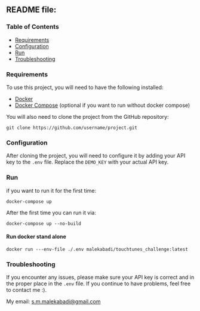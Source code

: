 ## README file: 

### Table of Contents

- [Requirements](#requirements)
- [Configuration](#configuration)
- [Run](#Run)
- [Troubleshooting](#troubleshooting)

### Requirements

To use this project, you will need to have the following installed:

- [Docker](https://docs.docker.com/get-docker/)
- [Docker Compose](https://docs.docker.com/compose/install/) (optional if you want to run without docker compose)

You will also need to clone the project from the GitHub repository:
```
git clone https://github.com/username/project.git
```

### Configuration

After cloning the project, you will need to configure it by adding your API key to the `.env` file. Replace the `DEMO_KEY` with your actual API key.
### Run
if you want to run it for the first time:

```
docker-compose up
```

After the first time you can run it via:

```
docker-compose up --no-build
```
#### Run docker stand alone


```
docker run ---env-file ./.env malekabadi/touchtunes_challenge:latest
```

### Troubleshooting

If you encounter any issues, please make sure your API key is correct and in the proper place in the `.env` file. If you continue to have problems, feel free to contact me :).


My email: [s.m.malekabadi@gmail.com](s.m.malekabadi@gmail.com)